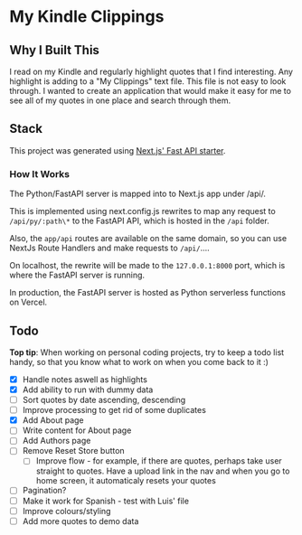 # My Kindle Clippings

## Why I Built This

I read on my Kindle and regularly highlight quotes that I find interesting. Any highlight is adding to a "My Clippings" text file. This file is not easy to look through. I wanted to create an application that would make it easy for me to see all of my quotes in one place and search through them.

## Stack

This project was generated using [Next.js' Fast API starter](https://vercel.com/templates/next.js/nextjs-fastapi-starter).

### How It Works

The Python/FastAPI server is mapped into to Next.js app under /api/.

This is implemented using next.config.js rewrites to map any request to `/api/py/:path\*` to the FastAPI API, which is hosted in the `/api` folder.

Also, the `app/api` routes are available on the same domain, so you can use NextJs Route Handlers and make requests to `/api/`....

On localhost, the rewrite will be made to the `127.0.0.1:8000` port, which is where the FastAPI server is running.

In production, the FastAPI server is hosted as Python serverless functions on Vercel.

## Todo

**Top tip**: When working on personal coding projects, try to keep a todo list handy, so that you know what to work on when you come back to it :)

- [x] Handle notes aswell as highlights
- [x] Add ability to run with dummy data
- [ ] Sort quotes by date ascending, descending
- [ ] Improve processing to get rid of some duplicates
- [x] Add About page
- [ ] Write content for About page
- [ ] Add Authors page
- [ ] Remove Reset Store button
  - [ ] Improve flow - for example, if there are quotes, perhaps take user straight to quotes. Have a upload link in the nav and when you go to home screen, it automaticaly resets your quotes
- [ ] Pagination?
- [ ] Make it work for Spanish - test with Luis' file
- [ ] Improve colours/styling
- [ ] Add more quotes to demo data
